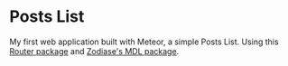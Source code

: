 # Posts List

My first web application built with Meteor, a simple Posts List. Using this [Router package](https://github.com/iron-meteor/iron-router) and [Zodiase's MDL package](https://github.com/Zodiase/meteor-mdl).

